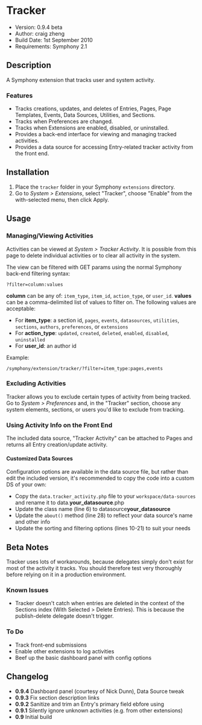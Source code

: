 # Tracker

- Version: 0.9.4 beta
- Author: craig zheng
- Build Date: 1st September 2010
- Requirements: Symphony 2.1

## Description

A Symphony extension that tracks user and system activity.

### Features

- Tracks creations, updates, and deletes of Entries, Pages, Page Templates, Events, Data Sources, Utilities, and Sections. 
- Tracks when Preferences are changed.
- Tracks when Extensions are enabled, disabled, or uninstalled.
- Provides a back-end interface for viewing and managing tracked activities.
- Provides a data source for accessing Entry-related tracker activity from the front end.

## Installation

1. Place the `tracker` folder in your Symphony `extensions` directory.
2. Go to _System > Extensions_, select "Tracker", choose "Enable" from the with-selected menu, then click Apply.

## Usage

### Managing/Viewing Activities

Activities can be viewed at _System > Tracker Activity_. It is possible from this page to delete individual activities or to clear all activity in the system.

The view can be filtered with GET params using the normal Symphony back-end filtering syntax: 

	?filter=column:values

**column** can be any of: `item_type`, `item_id`, `action_type`, or `user_id`. **values** can be a comma-delimited list of values to filter on. The following values are acceptable:

- For **item_type**: a section id, `pages`, `events`, `datasources`, `utilities`, `sections`, `authors`, `preferences`, or `extensions`
- For **action_type**: `updated`, `created`, `deleted`, `enabled`, `disabled`, `uninstalled`
- For **user_id**: an author id

Example:

	/symphony/extension/tracker/?filter=item_type:pages,events

### Excluding Activities

Tracker allows you to exclude certain types of activity from being tracked. Go to _System > Preferences_ and, in the "Tracker" section, choose any system elements, sections, or users you'd like to exclude from tracking.

### Using Activity Info on the Front End

The included data source, "Tracker Activity" can be attached to Pages and returns all Entry creation/update activity. 

#### Customized Data Sources

Configuration options are available in the data source file, but rather than edit the included version, it's recommended to copy the code into a custom DS of your own:

- Copy the `data.tracker_activity.php` file to your `workspace/data-sources` and rename it to data.**your_datasource**.php
- Update the class name (line 6) to datasource**your_datasource**
- Update the `about()` method (line 28) to reflect your data source's name and other info
- Update the sorting and filtering options (lines 10-21) to suit your needs

## Beta Notes

Tracker uses lots of workarounds, because delegates simply don't exist for most of the activity it tracks. You should therefore test very thoroughly before relying on it in a production environment.

### Known Issues

- Tracker doesn't catch when entries are deleted in the context of the Sections index (With Selected > Delete Entries). This is because the publish-delete delegate doesn't trigger.

### To Do

- Track front-end submissions
- Enable other extensions to log activities
- Beef up the basic dashboard panel with config options

## Changelog

- **0.9.4** Dashboard panel (courtesy of Nick Dunn), Data Source tweak
- **0.9.3** Fix section description links
- **0.9.2** Sanitize and trim an Entry's primary field ebfore using
- **0.9.1** Silently ignore unknown activities (e.g. from other extensions)
- **0.9** Initial build
